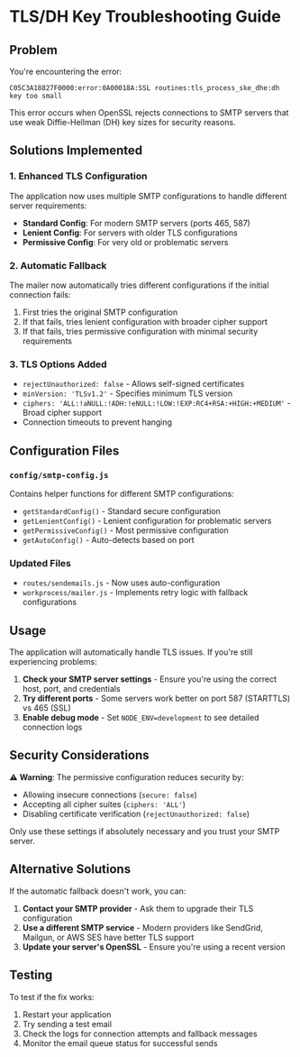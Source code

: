 # TLS/DH Key Troubleshooting Guide

## Problem
You're encountering the error:
```
C05C3A18827F0000:error:0A00018A:SSL routines:tls_process_ske_dhe:dh key too small
```

This error occurs when OpenSSL rejects connections to SMTP servers that use weak Diffie-Hellman (DH) key sizes for security reasons.

## Solutions Implemented

### 1. Enhanced TLS Configuration
The application now uses multiple SMTP configurations to handle different server requirements:

- **Standard Config**: For modern SMTP servers (ports 465, 587)
- **Lenient Config**: For servers with older TLS configurations
- **Permissive Config**: For very old or problematic servers

### 2. Automatic Fallback
The mailer now automatically tries different configurations if the initial connection fails:

1. First tries the original SMTP configuration
2. If that fails, tries lenient configuration with broader cipher support
3. If that fails, tries permissive configuration with minimal security requirements

### 3. TLS Options Added
- `rejectUnauthorized: false` - Allows self-signed certificates
- `minVersion: 'TLSv1.2'` - Specifies minimum TLS version
- `ciphers: 'ALL:!aNULL:!ADH:!eNULL:!LOW:!EXP:RC4+RSA:+HIGH:+MEDIUM'` - Broad cipher support
- Connection timeouts to prevent hanging

## Configuration Files

### `config/smtp-config.js`
Contains helper functions for different SMTP configurations:
- `getStandardConfig()` - Standard secure configuration
- `getLenientConfig()` - Lenient configuration for problematic servers
- `getPermissiveConfig()` - Most permissive configuration
- `getAutoConfig()` - Auto-detects based on port

### Updated Files
- `routes/sendemails.js` - Now uses auto-configuration
- `workprocess/mailer.js` - Implements retry logic with fallback configurations

## Usage

The application will automatically handle TLS issues. If you're still experiencing problems:

1. **Check your SMTP server settings** - Ensure you're using the correct host, port, and credentials
2. **Try different ports** - Some servers work better on port 587 (STARTTLS) vs 465 (SSL)
3. **Enable debug mode** - Set `NODE_ENV=development` to see detailed connection logs

## Security Considerations

⚠️ **Warning**: The permissive configuration reduces security by:
- Allowing insecure connections (`secure: false`)
- Accepting all cipher suites (`ciphers: 'ALL'`)
- Disabling certificate verification (`rejectUnauthorized: false`)

Only use these settings if absolutely necessary and you trust your SMTP server.

## Alternative Solutions

If the automatic fallback doesn't work, you can:

1. **Contact your SMTP provider** - Ask them to upgrade their TLS configuration
2. **Use a different SMTP service** - Modern providers like SendGrid, Mailgun, or AWS SES have better TLS support
3. **Update your server's OpenSSL** - Ensure you're using a recent version

## Testing

To test if the fix works:
1. Restart your application
2. Try sending a test email
3. Check the logs for connection attempts and fallback messages
4. Monitor the email queue status for successful sends 